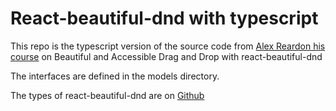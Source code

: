 # React-beautiful-dnd with typescript

This repo is the typescript version of the source code from [Alex Reardon his course](https://egghead.io/courses/beautiful-and-accessible-drag-and-drop-with-react-beautiful-dnd) on Beautiful and Accessible Drag and Drop with react-beautiful-dnd 

The interfaces are defined in the models directory.

The types of react-beautiful-dnd are on [Github](https://github.com/DefinitelyTyped/DefinitelyTyped/blob/master/types/react-beautiful-dnd/index.d.ts)